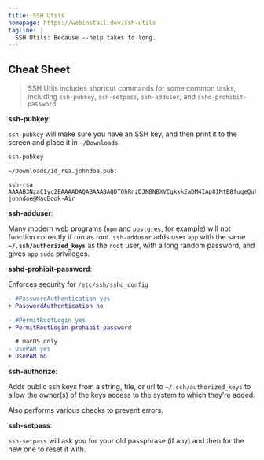 ```yaml
---
title: SSH Utils
homepage: https://webinstall.dev/ssh-utils
tagline: |
  SSH Utils: Because --help takes to long.
---
```


## Cheat Sheet

> SSH Utils includes shortcut commands for some common tasks, including
> `ssh-pubkey`, `ssh-setpass`, `ssh-adduser`, and `sshd-prohibit-password`

**ssh-pubkey**:

`ssh-pubkey` will make sure you have an SSH key, and then print it to the screen
and place it in `~/Downloads`.

```sh
ssh-pubkey
```

```text
~/Downloads/id_rsa.johndoe.pub:

ssh-rsa AAAAB3NzaC1yc2EAAAADAQABAAABAQDTOhRnzDJNBNBXVCgkxkEaDM4IAp81MtE8fuqeQuFvq5gYLWoZND39N++bUvjMRCveWzZlQNxcLjXHlZA3mGj1b9aMImrvyoq8FJepe+RLEuptJe3md4EtTXo8VJuMXV0lJCcd9ct+eqJ0jH0ww4FDJXWMaFbiVwJBO0IaYevlwcf0QwH12FCARZUSwXfsIeCZNGxOPamIUCXumpQiAjTLGHFIDyWwLDCNPi8GyB3VmqsTNEvO/H8yY4VI7l9hpztE5W6LmGUfTMZrnsELryP5oRlo8W5oVFFS85Lb8bVfn43deGdlLGkwmcJuXzZfostSTHI5Mj7MWezPZyoSqFLl johndoe@MacBook-Air
```

**ssh-adduser**:

Many modern web programs (`npm` and `postgres`, for example) will not function
correctly if run as root. `ssh-adduser` adds user `app` with the same
**`~/.ssh/authorized_keys`** as the `root` user, with a long random password,
and gives `app` `sudo` privileges.

**sshd-prohibit-password**:

Enforces security for `/etc/ssh/sshd_config`

```diff
- #PasswordAuthentication yes
+ PasswordAuthentication no

- #PermitRootLogin yes
+ PermitRootLogin prohibit-password

  # macOS only
- UsePAM yes
+ UsePAM no
```

**ssh-authorize**:

Adds public ssh keys from a string, file, or url to `~/.ssh/authorized_keys` to allow the owner(s) of the keys access to the system to which they're added.

Also performs various checks to prevent errors.

**ssh-setpass**:

`ssh-setpass` will ask you for your old passphrase (if any) and then for the new
one to reset it with.
